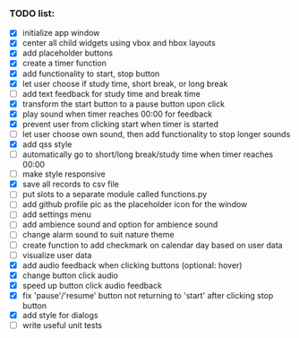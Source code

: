 ### TODO list: 

- [x] initialize app window
- [x] center all child widgets using vbox and hbox layouts
- [x] add placeholder buttons
- [x] create a timer function
- [x] add functionality to start, stop button
- [x] let user choose if study time, short break, or long break
- [ ] add text feedback for study time and break time
- [x] transform the start button to a pause button upon click
- [x] play sound when timer reaches 00:00 for feedback
- [x] prevent user from clicking start when timer is started
- [ ] let user choose own sound, then add functionality to stop longer sounds
- [x] add qss style
- [ ] automatically go to short/long break/study time when timer reaches 00:00
- [ ] make style responsive
- [x] save all records to csv file
- [ ] put slots to a separate module called functions.py
- [ ] add github profile pic as the placeholder icon for the window
- [ ] add settings menu
- [ ] add ambience sound and option for ambience sound
- [ ] change alarm sound to suit nature theme
- [ ] create function to add checkmark on calendar day based on user data
- [ ] visualize user data
- [x] add audio feedback when clicking buttons (optional: hover)
- [x] change button click audio
- [x] speed up button click audio feedback
- [x] fix 'pause'/'resume' button not returning to 'start' after clicking stop button
- [x] add style for dialogs
- [ ] write useful unit tests